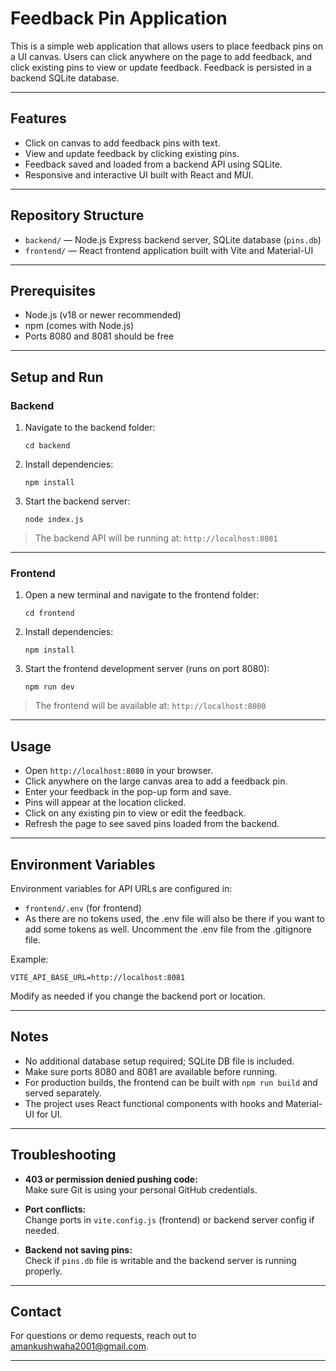# Feedback Pin Application

This is a simple web application that allows users to place feedback pins on a UI canvas. Users can click anywhere on the page to add feedback, and click existing pins to view or update feedback. Feedback is persisted in a backend SQLite database.

---

## Features

- Click on canvas to add feedback pins with text.
- View and update feedback by clicking existing pins.
- Feedback saved and loaded from a backend API using SQLite.
- Responsive and interactive UI built with React and MUI.

---

## Repository Structure

- `backend/` — Node.js Express backend server, SQLite database (`pins.db`)
- `frontend/` — React frontend application built with Vite and Material-UI

---

## Prerequisites

- Node.js (v18 or newer recommended)
- npm (comes with Node.js)
- Ports 8080 and 8081 should be free

---

## Setup and Run

### Backend

1. Navigate to the backend folder:

   ```
   cd backend
   ```

2. Install dependencies:

   ```
   npm install
   ```

3. Start the backend server:

   ```
   node index.js
   ```

> The backend API will be running at: `http://localhost:8081`

---

### Frontend

1. Open a new terminal and navigate to the frontend folder:

   ```
   cd frontend
   ```

2. Install dependencies:

   ```
   npm install
   ```

3. Start the frontend development server (runs on port 8080):

   ```
   npm run dev
   ```

> The frontend will be available at: `http://localhost:8080`

---

## Usage

- Open `http://localhost:8080` in your browser.
- Click anywhere on the large canvas area to add a feedback pin.
- Enter your feedback in the pop-up form and save.
- Pins will appear at the location clicked.
- Click on any existing pin to view or edit the feedback.
- Refresh the page to see saved pins loaded from the backend.

---

## Environment Variables

Environment variables for API URLs are configured in:

- `frontend/.env` (for frontend)
- As there are no tokens used, the .env file will also be there if you want to add some tokens as well. Uncomment the .env file from the .gitignore file.
  
Example:
```
VITE_API_BASE_URL=http://localhost:8081
```

Modify as needed if you change the backend port or location.

---

## Notes

- No additional database setup required; SQLite DB file is included.
- Make sure ports 8080 and 8081 are available before running.
- For production builds, the frontend can be built with `npm run build` and served separately.
- The project uses React functional components with hooks and Material-UI for UI.

---

## Troubleshooting

- **403 or permission denied pushing code:**  
  Make sure Git is using your personal GitHub credentials.

- **Port conflicts:**  
  Change ports in `vite.config.js` (frontend) or backend server config if needed.

- **Backend not saving pins:**  
  Check if `pins.db` file is writable and the backend server is running properly.

---

## Contact

For questions or demo requests, reach out to amankushwaha2001@gmail.com.

---

